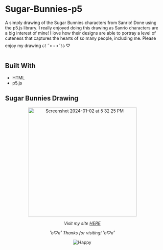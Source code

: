 # Sugar-Bunnies-p5
A simply drawing of the Sugar Bunnies characters from Sanrio! Done using the p5.js library. I really enjoyed doing this drawing as Sanrio characters are a big interest of mine! I love how their designs are able to portray a level of cuteness that captures the hearts of so many people, including me. Please enjoy my drawing ૮꒰ ˶• ༝ •˶꒱ა ♡

## Built With
- HTML
- p5.js
  
## Sugar Bunnies Drawing
<p align="center">
  <img width="355" alt="Screenshot 2024-01-02 at 5 32 25 PM" src="https://github.com/saharbueno/Sugar-Bunnies-p5/assets/69322388/6e73016e-4b7e-4097-a017-b916de7e1d96">
</p>

<p align="center">
  <i>Visit my site <a href="https://i6.cims.nyu.edu/~sb8249/interactive/assignment01/index.html">HERE</a></i>
</p>

<p align="center">
  <i>˚ʚ♡ɞ˚ Thanks for visiting! ˚ʚ♡ɞ˚</i>
</p>

<p align="center">
  <img src="https://64.media.tumblr.com/af92d08e4b1d6b1299f07bb56cbcdabc/tumblr_nahffyXzlB1tgtx3jo1_1280.gifv" alt="Happy">
</p>

